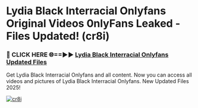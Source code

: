 # Lydia Black Interracial Onlyfans Original Videos 0nlyFans Leaked - Files Updated! (cr8i)

<h3>🔴 CLICK HERE 🌐==►► <a href="https://tinyurl.com/x26r9saj" rel="nofollow">Lydia Black Interracial Onlyfans Updated Files</a></h3>

Get Lydia Black Interracial Onlyfans and all content. Now you can access all videos and pictures of Lydia Black Interracial Onlyfans. New Updated Files 2025!

[![cr8i](https://i.imgur.com/LkgZPqh.gif)](https://tinyurl.com/x26r9saj)
